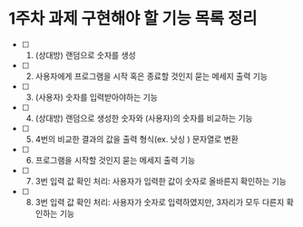 # 1주차 과제 구현해야 할 기능 목록 정리


- [ ] 1. (상대방) 랜덤으로 숫자를 생성
- [ ] 2. 사용자에게 프로그램을 시작 혹은 종료할 것인지 묻는 메세지 출력 기능
- [ ] 3. (사용자) 숫자를 입력받아야하는 기능
- [ ] 4. (상대방) 랜덤으로 생성한 숫자와 (사용자)의 숫자를 비교하는 기능
- [ ] 5. 4번의 비교한 결과의 값을 출력 형식(ex. 낫싱 ) 문자열로 변환
- [ ] 6. 프로그램을 시작할 것인지 묻는 메세지 출력 기능
- [ ] 7. 3번 입력 값 확인 처리: 사용자가 입력한 값이 숫자로 올바른지 확인하는 기능
- [ ] 8. 3번 입력 값 확인 처리: 사용자가 숫자로 입력하였지만, 3자리가 모두 다른지 확인하는 기능